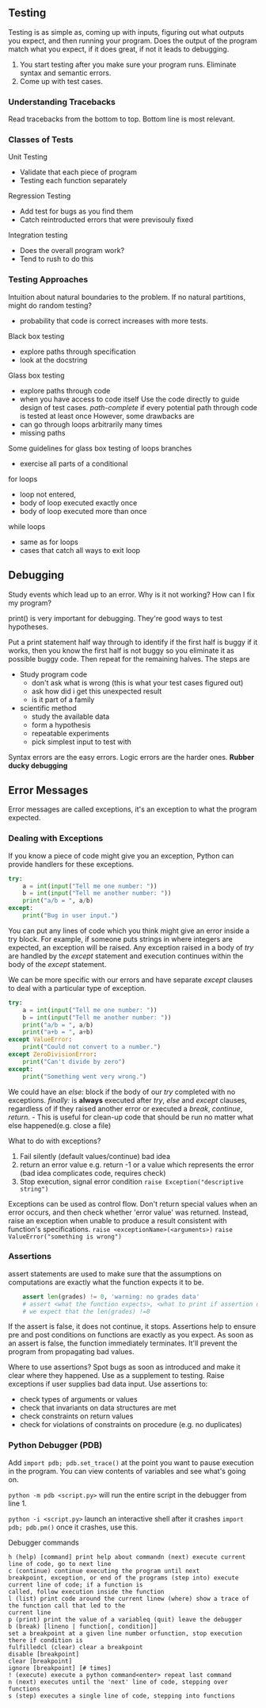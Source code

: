  ## Testing
 Testing is as simple as, coming up with inputs, figuring out what outputs you expect, and then running your program. Does the output of the program match what you expect, if it does great, if not it leads to debugging.
 
 1.	You start testing after you make sure your program runs.
 	Eliminate syntax and semantic errors. 
 2. Come up with test cases.

### Understanding Tracebacks
Read tracebacks from the bottom to top. Bottom line is most relevant.
 
 ### Classes of Tests
 Unit Testing
 - Validate that each piece of program
 - Testing each function separately

Regression Testing
- Add test for bugs as you find them
- Catch reintroducted errors that were previsouly fixed

Integration testing
- Does the overall program work?
- Tend to rush to do this

### Testing Approaches
Intuition about natural boundaries to the problem.
If no natural partitions, might do random testing?
- probability that code is correct increases with more tests.

Black box testing
- explore paths through specification
- look at the docstring

 Glass box testing
 - explore paths through code
- when you have access to code itself
Use the code directly to guide design of test cases.
*path-complete* if every potential path through code is tested at least once
However, some drawbacks are
- can go through loops arbitrarily many times
- missing paths

Some guidelines for glass box testing of loops
branches
- exercise all parts of a conditional

for loops 
- loop not entered,
- body of loop executed exactly once
- body of loop executed more than once

while loops
- same as for loops
- cases that catch all ways to exit loop

 ## Debugging
 Study events which lead up to an error. 
 Why is it not working?
How can I fix my program?

print() is very important for debugging.
They're good ways to test hypotheses.
 
 Put a print statement half way through to identify if the first half is buggy if it works, then you know the first half is not buggy so you eliminate it as possible buggy code. Then repeat for the remaining halves.
 The steps are 
 - Study program code
	 - don't ask what is wrong (this is what your test cases figured out)
	 - ask how did i get this unexpected result
	 - is it part of a family
 - scientific method
	 - study the available data
	 - form a hypothesis
	 - repeatable experiments
	 - pick simplest input to test with

Syntax errors are the easy errors. Logic errors are the harder ones. 
**Rubber ducky debugging**

## Error Messages
Error messages are called exceptions, it's an exception to what the program expected.

### Dealing with Exceptions
If you know a piece of code might give you an exception, Python can provide handlers for these exceptions.
```python
try:
    a = int(input("Tell me one number: "))
    b = int(input("Tell me another number: "))
    print("a/b = ", a/b)
except:
    print("Bug in user input.")
```
You can put any lines of code which you think might give an error inside a try block. For example, if someone puts strings in where integers are expected, an exception will be raised. Any exception raised in a body of *try* are handled by the *except* statement and execution continues within the body of the *except* statement. 

We can be more specific with our errors and have separate *except* clauses to deal with a particular type of exception.
```python
try:
    a = int(input("Tell me one number: "))
    b = int(input("Tell me another number: "))
    print("a/b = ", a/b)
    print("a+b = ", a+b)
except ValueError:
    print("Could not convert to a number.")
except ZeroDivisionError:
    print("Can't divide by zero")
except:
    print("Something went very wrong.")
```

We could have an *else:* block if the body of our *try* completed with no exceptions.
*finally:* is **always** executed after *try*, *else* and *except* clauses, regardless of if they raised another error or executed a *break*, *continue*, *return*.
	- This is useful for clean-up code that should be run no matter what else happened(e.g. close a file)
	
What to do with exceptions?
1. Fail silently (default values/continue) bad idea
2. return an error value e.g. return -1 or a value which represents the error (bad idea complicates code, requires check)
3. Stop execution, signal error condition
	`raise Exception("descriptive string")`

Exceptions can be used as control flow. Don't return special values when an error occurs, and then check whether 'error value' was returned.
Instead, raise an exception when unable to produce a result consistent with function's specifications.
`raise <exceptionName>(<arguments>)`
`raise ValueError("something is wrong")`

### Assertions
assert statements are used to make sure that the assumptions on computations are exactly what the function expects it to be.
```python
    assert len(grades) != 0, 'warning: no grades data'
	# assert <what the function expects>, <what to print if assertion does not hold>
	# we expect that the len(grades) !=0
```
If the assert is false, it does not continue, it stops. Assertions help to ensure pre and post conditions on functions are exactly as you expect. As soon as an assert is false, the function immediately terminates. It'll prevent the program from propagating bad values. 

Where to use assertions?
Spot bugs as soon as introduced and make it clear where they happened.
Use as a supplement to testing.
Raise exceptions if user supplies bad data input.
Use assertions to:
- check types of arguments or values
- check that invariants on data structures are met
- check constraints on return values
- check for violations of constraints on procedure (e.g. no duplicates)

### Python Debugger (PDB)
Add `import pdb; pdb.set_trace()` at the point you want to pause execution in the program.
You can view contents of variables and see what's going on.

`python -m pdb <script.py>` will run the entire script in the debugger from line 1.

`python -i <script.py>` launch an interactive shell after it crashes
`import pdb; pdb.pm()` once it crashes, use this.

Debugger commands  
```
h (help) [command] print help about commandn (next) execute current line of code, go to next line  
c (continue) continue executing the program until next  
breakpoint, exception, or end of the programs (step into) execute current line of code; if a function is  
called, follow execution inside the function  
l (list) print code around the current linew (where) show a trace of the function call that led to the  
current line  
p (print) print the value of a variableq (quit) leave the debugger  
b (break) [lineno | function[, condition]]  
set a breakpoint at a given line number orfunction, stop execution there if condition is  
fulfilledcl (clear) clear a breakpoint  
disable [breakpoint]
clear [breakpoint]
ignore [breakpoint] [# times]
! (execute) execute a python command<enter> repeat last command
n (next) executes until the 'next' line of code, stepping over functions
s (step) executes a single line of code, stepping into functions
```
 